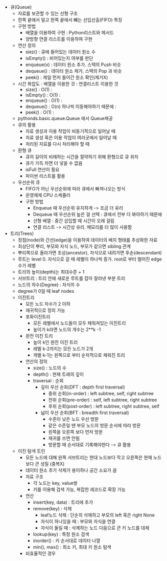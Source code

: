 - 큐(Queue)
  - 자료를 보관할 수 있는 선형 구조
  - 한쪽 끝에서 밀고 한쪽 끝에서 뺴는 선입선출(FIFO) 특징
  - 구현 방법
    - 배열을 이용하여 구현 : Python리스트와 메서드
    - 양방향 연결 리스트를 이용하여 구현
  - 연산 정의
    - siez() : 큐에 들어있는 데이터 원소 수
    - isEmpty() : 비어있는지 여부를 판단
    - enqueue(x) : 데이터 원소 추가. 스택의 Push 비슷
    - dequeue() : 데이터 원소 제거. 스택의 Pop 과 비슷
    - peek() : 제일 먼저 들어간 원소 확인(제거X)
  - 시간 복잡도 : 배열을 이용한 것 : 연결리스트 이용한 것
    - size()    : O(1)                       : 
    - isEmpty() : O(1)                       : 
    - enqueue() : O(1)                       : 
    - dequeue() : O(n) 하나씩 이동해야하기 때문에 :
    - peek()    : O(1)                       :
  - pythonds.basic.queue.Queue 에서 Queue제공
  - 큐의 활용
    - 자료 생성과 이용 작업이 비동기적으로 일어날 때
    - 자료 생성 혹은 이용 작업이 여러곳에서 일어날 때
    - 처리된 자료를 다시 처리해야 할 때
  - 환형 큐
    - 큐의 길이의 비례하는 시간을 절약하기 위해 환형으로 큐 위치
    - 큐가 가득 차면 더 넣을 수 없음
    - isFull 연산이 필요
    - 파이썬 리스트를 활용
  - 우선순위 큐
    - FIFO가 아닌 우선순위에 따라 큐에서 빠져나오는 방식
    - 운영체제 CPU 스케쥴러
    - 구현 방법
      - Enqueue 때 우선순위 유지하게 -> 조금 더 유리
      - Dequeue 때 우선순위 높은 걸 선택 : 큐에서 전부 다 봐야하기 때문에
      - 선형 배열 : 중간 삽입할 때 시간이 오래 걸림
      - 연결 리스트 -> 시간상 유리. 메모리를 더 많이 사용함
- 트리(Trees)
  - 정점(node)와 간선(edge)을 이용하여 데이터의 배치 형태를 추상화한 자료
  - 최상단이 뿌리, 부모와 자식 노드, 부모가 같으면 sibling 관계
  - 뿌리쪽으로 올라가면 조상(ancestor), 자식으로 내려가면 후손(descendant)
  - 루트는 level 0. 자식으로 갈 때 레벨이 하나씩 증가. root로 부터 떨어진 edge수가 레벨
  - 트리의 높이(depth)는 최대수준 + 1
  - 서브트리 : 트리 안에 새로운 루트를 잡아 잘라낸 부분 트리
  - 노드의 차수(Degree) : 자식의 수
  - degree가 0일 때 leaf nodes
  - 이진트리
    - 모든 노드 차수가 2 이하
    - 재귀적으로 정의 가능
    - 포화이진트리 
      - 모든 레벨에서 노드들이 모두 채워져있는 이진트리
      - 높이가 k라면 노드의 개수는 2**k -1
    - 완전 이진 트리
      - 높이 k인 완전 이진 트리
      - 레벨 k-2까지는 모든 노드가 2개
      - 게벨 k-1는 왼쪽으로 부터 순차적으로 채워진 트리
    - 연산의 정의
      - size() : 노드의 수
      - depth() : 현재 트래의 깊이
      - traversal : 순회
        - 깊이 우선 순회(DFT : depth first traversal)
          - 중위 순회(in-order) : left subtree, self, right subtree
          - 전위 순회(pre-order) : self, left subtree, right subtree
          - 후위 순회(post-order) : left subtree, right subtree, self
        - 넓이 우선 순회(BFT : breadth first traversal)
          - 수준이 낮은 노드 우선 방문
          - 같은 수준일 땐 부모 노드의 방문 순서에 따라 방문
          - 왼쪽을 오른쪽 보다 먼저 방문
          - 재귀를 쓰면 안됨
          - 방문할 때 순서대로 기록해야한다 -> 큐 활용
  - 이진 탐색 트린
    - 모든 노드에 대해 왼쪽 서브트리는 현대 노드보다 작고 오른쪽은 현재 노드보다 큰 성질 (중복X)
    - 데이터 원소 추가 삭제가 용이하나 공간 소요가 큼
    - 자료 구조
      - 각 노드는 key, value쌍
      - 키를 이용해 검색 가능, 복잡한 레코드로 확장 가능
    - 연산
      - insert(key, data) : 트리에 추가
      - remove(key) : 삭제
        - leaf노드 삭제 : 단순히 삭제하고 부모의 left 혹은 right None
        - 자식이 하나있을 때 : 부모와 자식을 연결
        - 자식이 둘일 때 : 삭제하는 노드 다음으로 큰 키 노드를 대체
      - lookup(key) : 특정 원소 검색
      - inorder() : 키 순서대로 데이터 나열
      - min(), max() : 최소 키, 최대 키 원소 탐색
    - 비효율적인 경우